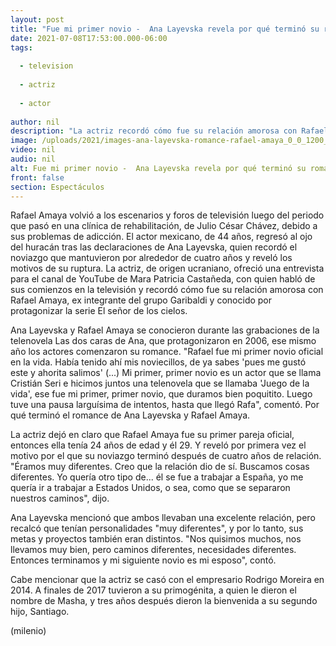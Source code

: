 ```yaml
---
layout: post
title: "Fue mi primer novio -  Ana Layevska revela por qué terminó su romance con Rafael Amaya"
date: 2021-07-08T17:53:00.000-06:00
tags:
  
  - television
  
  - actriz
  
  - actor
  
author: nil
description: "La actriz recordó cómo fue su relación amorosa con Rafael Amaya, quien fue su pareja durante cuatro años y las razones de su ruptura. "
image: /uploads/2021/images-ana-layevska-romance-rafael-amaya_0_0_1200_747.jpg
video: nil
audio: nil
alt: Fue mi primer novio -  Ana Layevska revela por qué terminó su romance con Rafael Amaya
front: false
section: Espectáculos
---
```


Rafael Amaya volvió a los escenarios y foros de televisión luego del periodo que pasó en una clínica de rehabilitación, de Julio César Chávez, debido a sus problemas de adicción. El actor mexicano, de 44 años, regresó al ojo del huracán tras las declaraciones de Ana Layevska, quien recordó el noviazgo que mantuvieron por alrededor de cuatro años y reveló los motivos de su ruptura.  La actriz, de origen ucraniano, ofreció una entrevista para el canal de YouTube de Mara Patricia Castañeda, con quien habló de sus comienzos en la televisión y recordó cómo fue su relación amorosa con Rafael Amaya, ex integrante del grupo Garibaldi y conocido por protagonizar la serie El señor de los cielos.

Ana Layevska y Rafael Amaya se conocieron durante las grabaciones de la telenovela Las dos caras de Ana, que protagonizaron en 2006, ese mismo año los actores comenzaron su romance. "Rafael fue mi primer novio oficial en la vida. Había tenido ahí mis noviecillos, de ya sabes 'pues me gustó este y ahorita salimos' (...) Mi primer, primer novio es un actor que se llama Cristián Seri e hicimos juntos una telenovela que se llamaba 'Juego de la vida', ese fue mi primer, primer novio, que duramos bien poquitito. Luego tuve una pausa larguísima de intentos, hasta que llegó Rafa", comentó. 
Por qué terminó el romance de Ana Layevska y Rafael Amaya.

La actriz dejó en claro que Rafael Amaya fue su primer pareja oficial, entonces ella tenía 24 años de edad y él 29. Y reveló por primera vez el motivo por el que su noviazgo terminó después de cuatro años de relación. "Éramos muy diferentes. Creo que la relación dio de sí. Buscamos cosas diferentes. Yo quería otro tipo de... él se fue a trabajar a España, yo me quería ir a trabajar a Estados Unidos, o sea, como que se separaron nuestros caminos", dijo. 

Ana Layevska mencionó que ambos llevaban una excelente relación, pero recalcó que tenían personalidades "muy diferentes", y por lo tanto, sus metas y proyectos también eran distintos.  "Nos quisimos muchos, nos llevamos muy bien, pero caminos diferentes, necesidades diferentes. Entonces terminamos y mi siguiente novio es mi esposo", contó.  

Cabe mencionar que la actriz se casó con el empresario Rodrigo Moreira en 2014. A finales de 2017 tuvieron a su primogénita, a quien le dieron el nombre de Masha, y tres años después dieron la bienvenida a su segundo hijo, Santiago.  

(milenio)